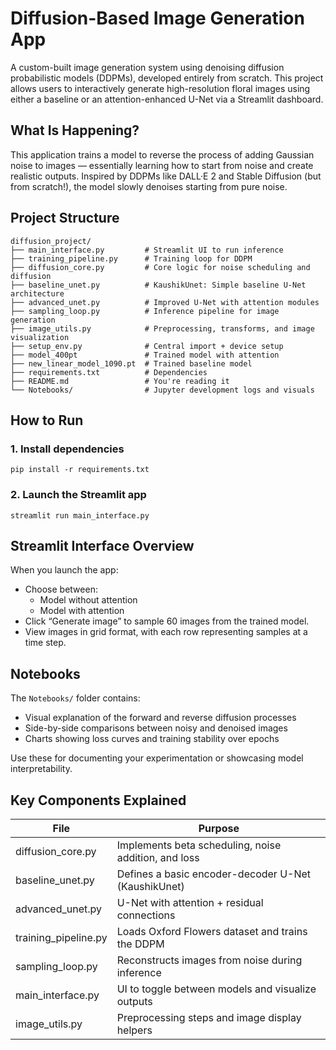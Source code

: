 # Diffusion-Based Image Generation App

A custom-built image generation system using denoising diffusion probabilistic models (DDPMs), developed entirely from scratch. This project allows users to interactively generate high-resolution floral images using either a baseline or an attention-enhanced U-Net via a Streamlit dashboard.

## What Is Happening?

This application trains a model to reverse the process of adding Gaussian noise to images — essentially learning how to start from noise and create realistic outputs. Inspired by DDPMs like DALL·E 2 and Stable Diffusion (but from scratch!), the model slowly denoises starting from pure noise.

## Project Structure

```
diffusion_project/
├── main_interface.py         # Streamlit UI to run inference
├── training_pipeline.py      # Training loop for DDPM
├── diffusion_core.py         # Core logic for noise scheduling and diffusion
├── baseline_unet.py          # KaushikUnet: Simple baseline U-Net architecture
├── advanced_unet.py          # Improved U-Net with attention modules
├── sampling_loop.py          # Inference pipeline for image generation
├── image_utils.py            # Preprocessing, transforms, and image visualization
├── setup_env.py              # Central import + device setup
├── model_400pt               # Trained model with attention
├── new_linear_model_1090.pt  # Trained baseline model
├── requirements.txt          # Dependencies
├── README.md                 # You're reading it
└── Notebooks/                # Jupyter development logs and visuals
```

## How to Run

### 1. Install dependencies
```
pip install -r requirements.txt
```

### 2. Launch the Streamlit app
```
streamlit run main_interface.py
```

## Streamlit Interface Overview

When you launch the app:
- Choose between:
  - Model without attention
  - Model with attention 
- Click “Generate image” to sample 60 images from the trained model.
- View images in grid format, with each row representing samples at a time step.

## Notebooks

The `Notebooks/` folder contains:
- Visual explanation of the forward and reverse diffusion processes
- Side-by-side comparisons between noisy and denoised images
- Charts showing loss curves and training stability over epochs

Use these for documenting your experimentation or showcasing model interpretability.

## Key Components Explained

| File | Purpose |
|------|---------|
| diffusion_core.py | Implements beta scheduling, noise addition, and loss |
| baseline_unet.py | Defines a basic encoder-decoder U-Net (KaushikUnet) |
| advanced_unet.py | U-Net with attention + residual connections |
| training_pipeline.py | Loads Oxford Flowers dataset and trains the DDPM |
| sampling_loop.py | Reconstructs images from noise during inference |
| main_interface.py | UI to toggle between models and visualize outputs |
| image_utils.py | Preprocessing steps and image display helpers |
